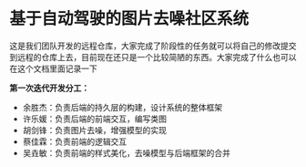 # 基于自动驾驶的图片去噪社区系统

这是我们团队开发的远程仓库，大家完成了阶段性的任务就可以将自己的修改提交到远程的仓库上去，目前现在还只是一个比较简陋的东西。大家完成了什么也可以在这个文档里面记录一下

**第一次迭代开发分工：**
- 余胜杰：负责后端的持久层的构建，设计系统的整体框架
- 许乐媛：负责后端的前端交互，编写类图
- 胡剑锋：负责图片去噪，增强模型的实现
- 蔡佳霖：负责前端的逻辑交互
- 吴垚敏：负责前端的样式美化，去噪模型与后端框架的合并